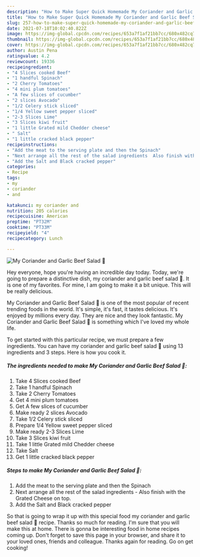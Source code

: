 ```yaml
---
description: "How to Make Super Quick Homemade My Coriander and Garlic Beef Salad 🥰"
title: "How to Make Super Quick Homemade My Coriander and Garlic Beef Salad 🥰"
slug: 257-how-to-make-super-quick-homemade-my-coriander-and-garlic-beef-salad
date: 2021-07-18T10:02:40.822Z
image: https://img-global.cpcdn.com/recipes/653a7f1af21bb7cc/680x482cq70/my-coriander-and-garlic-beef-salad-recipe-main-photo.jpg
thumbnail: https://img-global.cpcdn.com/recipes/653a7f1af21bb7cc/680x482cq70/my-coriander-and-garlic-beef-salad-recipe-main-photo.jpg
cover: https://img-global.cpcdn.com/recipes/653a7f1af21bb7cc/680x482cq70/my-coriander-and-garlic-beef-salad-recipe-main-photo.jpg
author: Austin Pena
ratingvalue: 4.2
reviewcount: 19336
recipeingredient:
- "4 Slices cooked Beef"
- "1 handful Spinach"
- "2 Cherry Tomatoes"
- "4 mini plum tomatoes"
- "A few slices of cucumber"
- "2 slices Avocado"
- "1/2 Celery stick sliced"
- "1/4 Yellow sweet pepper sliced"
- "2-3 Slices Lime"
- "3 Slices kiwi fruit"
- "1 little Grated mild Chedder cheese"
- " Salt"
- "1 little cracked black pepper"
recipeinstructions:
- "Add the meat to the serving plate and then the Spinach"
- "Next arrange all the rest of the salad ingredients  Also finish with the Grated Cheese on top."
- "Add the Salt and Black cracked pepper"
categories:
- Recipe
tags:
- my
- coriander
- and

katakunci: my coriander and 
nutrition: 205 calories
recipecuisine: American
preptime: "PT32M"
cooktime: "PT33M"
recipeyield: "4"
recipecategory: Lunch

---
```



![My Coriander and Garlic Beef Salad 🥰](https://img-global.cpcdn.com/recipes/653a7f1af21bb7cc/680x482cq70/my-coriander-and-garlic-beef-salad-recipe-main-photo.jpg)

Hey everyone, hope you're having an incredible day today. Today, we're going to prepare a distinctive dish, my coriander and garlic beef salad 🥰. It is one of my favorites. For mine, I am going to make it a bit unique. This will be really delicious.



My Coriander and Garlic Beef Salad 🥰 is one of the most popular of recent trending foods in the world. It's simple, it's fast, it tastes delicious. It's enjoyed by millions every day. They are nice and they look fantastic. My Coriander and Garlic Beef Salad 🥰 is something which I've loved my whole life.


To get started with this particular recipe, we must prepare a few ingredients. You can have my coriander and garlic beef salad 🥰 using 13 ingredients and 3 steps. Here is how you cook it.

<!--inarticleads1-->

##### The ingredients needed to make My Coriander and Garlic Beef Salad 🥰:

1. Take 4 Slices cooked Beef
1. Take 1 handful Spinach
1. Take 2 Cherry Tomatoes
1. Get 4 mini plum tomatoes
1. Get A few slices of cucumber
1. Make ready 2 slices Avocado
1. Take 1/2 Celery stick sliced
1. Prepare 1/4 Yellow sweet pepper sliced
1. Make ready 2-3 Slices Lime
1. Take 3 Slices kiwi fruit
1. Take 1 little Grated mild Chedder cheese
1. Take  Salt
1. Get 1 little cracked black pepper




<!--inarticleads2-->

##### Steps to make My Coriander and Garlic Beef Salad 🥰:

1. Add the meat to the serving plate and then the Spinach
1. Next arrange all the rest of the salad ingredients  - Also finish with the Grated Cheese on top.
1. Add the Salt and Black cracked pepper




So that is going to wrap it up with this special food my coriander and garlic beef salad 🥰 recipe. Thanks so much for reading. I'm sure that you will make this at home. There is gonna be interesting food in home recipes coming up. Don't forget to save this page in your browser, and share it to your loved ones, friends and colleague. Thanks again for reading. Go on get cooking!
